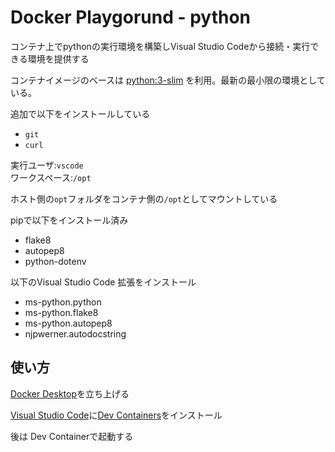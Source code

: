 # Docker Playgorund - python

コンテナ上でpythonの実行環境を構築しVisual Studio Codeから接続・実行できる環境を提供する

コンテナイメージのベースは
[python:3-slim](https://hub.docker.com/_/python)
を利用。最新の最小限の環境としている。

追加で以下をインストールしている

* `git`
* `curl`

実行ユーザ:`vscode`  
ワークスペース:`/opt`  

ホスト側の`opt`フォルダをコンテナ側の`/opt`としてマウントしている

pipで以下をインストール済み

* flake8
* autopep8
* python-dotenv

以下のVisual Studio Code 拡張をインストール

* ms-python.python
* ms-python.flake8
* ms-python.autopep8
* njpwerner.autodocstring

## 使い方

[Docker Desktop](https://www.docker.com/products/docker-desktop/)を立ち上げる

[Visual Studio Code](https://azure.microsoft.com/ja-jp/products/visual-studio-code/)に[Dev Containers](https://marketplace.visualstudio.com/items?itemName=ms-vscode-remote.remote-containers)をインストール

後は Dev Containerで起動する
